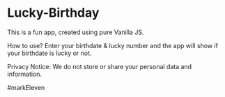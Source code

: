 # Lucky-Birthday

This is a fun app, created using pure Vanilla JS.

How to use? Enter your birthdate & lucky number and the app will show if your birthdate is lucky or not.

Privacy Notice: We do not store or share your personal data and information.

#markEleven
